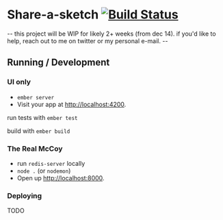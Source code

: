 # Share-a-sketch [![Build Status](https://travis-ci.org/kimagure/share-a-sketch.svg)](https://travis-ci.org/kimagure/share-a-sketch)

-- this project will be WIP for likely 2+ weeks (from dec 14). if you'd like to help, reach out to me on twitter or my personal e-mail. --

## Running / Development

### UI only

* `ember server`
* Visit your app at [http://localhost:4200](http://localhost:4200).

run tests with `ember test`

build with `ember build`

### The Real McCoy

* run `redis-server` locally
* `node .` (or `nodemon`)
* Open up [http://localhost:8000](http://localhost:8000).

### Deploying

TODO
